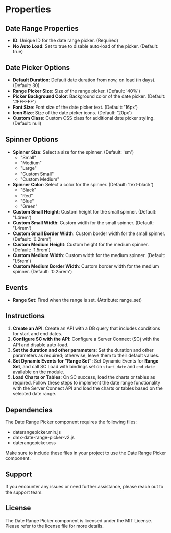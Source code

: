 # Properties

## Date Range Properties
- **ID**: Unique ID for the date range picker. (Required)
- **No Auto Load**: Set to true to disable auto-load of the picker. (Default: true)

## Date Picker Options
- **Default Duration**: Default date duration from now, on load (in days). (Default: 30)
- **Range Picker Size**: Size of the range picker. (Default: '40%')
- **Picker Background Color**: Background color of the date picker. (Default: '#FFFFFF')
- **Font Size**: Font size of the date picker text. (Default: '16px')
- **Icon Size**: Size of the date picker icons. (Default: '20px')
- **Custom Class**: Custom CSS class for additional date picker styling. (Default: null)

## Spinner Options
- **Spinner Size**: Select a size for the spinner. (Default: 'sm')
  - "Small"
  - "Medium"
  - "Large"
  - "Custom Small"
  - "Custom Medium"
- **Spinner Color**: Select a color for the spinner. (Default: 'text-black')
  - "Black"
  - "Red"
  - "Blue"
  - "Green"
- **Custom Small Height**: Custom height for the small spinner. (Default: '1.4rem')
- **Custom Small Width**: Custom width for the small spinner. (Default: '1.4rem')
- **Custom Small Border Width**: Custom border width for the small spinner. (Default: '0.2rem')
- **Custom Medium Height**: Custom height for the medium spinner. (Default: '1.5rem')
- **Custom Medium Width**: Custom width for the medium spinner. (Default: '1.5rem')
- **Custom Medium Border Width**: Custom border width for the medium spinner. (Default: '0.25rem')

## Events
- **Range Set**: Fired when the range is set. (Attribute: range_set)

## Instructions
1. **Create an API**: Create an API with a DB query that includes conditions for start and end dates.
2. **Configure SC with the API**: Configure a Server Connect (SC) with the API and disable auto-load.
3. **Set the duration and other parameters**: Set the duration and other parameters as required; otherwise, leave them to their default values.
4. **Set Dynamic Events for "Range Set"**: Set Dynamic Events for **Range Set**, and call SC Load with bindings set on `start_date` and `end_date` available on the module.
5. **Load Charts or Tables**: On SC success, load the charts or tables as required.
Follow these steps to implement the date range functionality with the Server Connect API and load the charts or tables based on the selected date range.

## Dependencies
The Date Range Picker component requires the following files:
- daterangepicker.min.js
- dmx-date-range-picker-v2.js
- daterangepicker.css

Make sure to include these files in your project to use the Date Range Picker component.

## Support
If you encounter any issues or need further assistance, please reach out to the support team.

## License
The Date Range Picker component is licensed under the MIT License. Please refer to the license file for more details.
  